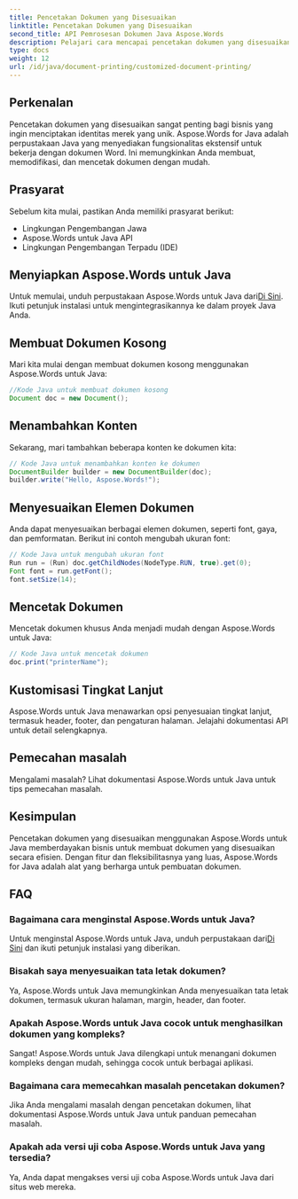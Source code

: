 ```yaml
---
title: Pencetakan Dokumen yang Disesuaikan
linktitle: Pencetakan Dokumen yang Disesuaikan
second_title: API Pemrosesan Dokumen Java Aspose.Words
description: Pelajari cara mencapai pencetakan dokumen yang disesuaikan dengan mudah dengan Aspose.Words untuk Java. Panduan langkah demi langkah ini mencakup semuanya mulai dari penyiapan hingga penyesuaian tingkat lanjut.
type: docs
weight: 12
url: /id/java/document-printing/customized-document-printing/
---
```


## Perkenalan

Pencetakan dokumen yang disesuaikan sangat penting bagi bisnis yang ingin menciptakan identitas merek yang unik. Aspose.Words for Java adalah perpustakaan Java yang menyediakan fungsionalitas ekstensif untuk bekerja dengan dokumen Word. Ini memungkinkan Anda membuat, memodifikasi, dan mencetak dokumen dengan mudah.

## Prasyarat

Sebelum kita mulai, pastikan Anda memiliki prasyarat berikut:

- Lingkungan Pengembangan Jawa
- Aspose.Words untuk Java API
- Lingkungan Pengembangan Terpadu (IDE)

## Menyiapkan Aspose.Words untuk Java

 Untuk memulai, unduh perpustakaan Aspose.Words untuk Java dari[Di Sini](https://releases.aspose.com/words/java/). Ikuti petunjuk instalasi untuk mengintegrasikannya ke dalam proyek Java Anda.

## Membuat Dokumen Kosong

Mari kita mulai dengan membuat dokumen kosong menggunakan Aspose.Words untuk Java:

```java
//Kode Java untuk membuat dokumen kosong
Document doc = new Document();
```

## Menambahkan Konten

Sekarang, mari tambahkan beberapa konten ke dokumen kita:

```java
// Kode Java untuk menambahkan konten ke dokumen
DocumentBuilder builder = new DocumentBuilder(doc);
builder.write("Hello, Aspose.Words!");
```

## Menyesuaikan Elemen Dokumen

Anda dapat menyesuaikan berbagai elemen dokumen, seperti font, gaya, dan pemformatan. Berikut ini contoh mengubah ukuran font:

```java
// Kode Java untuk mengubah ukuran font
Run run = (Run) doc.getChildNodes(NodeType.RUN, true).get(0);
Font font = run.getFont();
font.setSize(14);
```

## Mencetak Dokumen

Mencetak dokumen khusus Anda menjadi mudah dengan Aspose.Words untuk Java:

```java
// Kode Java untuk mencetak dokumen
doc.print("printerName");
```

## Kustomisasi Tingkat Lanjut

Aspose.Words untuk Java menawarkan opsi penyesuaian tingkat lanjut, termasuk header, footer, dan pengaturan halaman. Jelajahi dokumentasi API untuk detail selengkapnya.

## Pemecahan masalah

Mengalami masalah? Lihat dokumentasi Aspose.Words untuk Java untuk tips pemecahan masalah.

## Kesimpulan

Pencetakan dokumen yang disesuaikan menggunakan Aspose.Words untuk Java memberdayakan bisnis untuk membuat dokumen yang disesuaikan secara efisien. Dengan fitur dan fleksibilitasnya yang luas, Aspose.Words for Java adalah alat yang berharga untuk pembuatan dokumen.

## FAQ

### Bagaimana cara menginstal Aspose.Words untuk Java?

 Untuk menginstal Aspose.Words untuk Java, unduh perpustakaan dari[Di Sini](https://releases.aspose.com/words/java/) dan ikuti petunjuk instalasi yang diberikan.

### Bisakah saya menyesuaikan tata letak dokumen?

Ya, Aspose.Words untuk Java memungkinkan Anda menyesuaikan tata letak dokumen, termasuk ukuran halaman, margin, header, dan footer.

### Apakah Aspose.Words untuk Java cocok untuk menghasilkan dokumen yang kompleks?

Sangat! Aspose.Words untuk Java dilengkapi untuk menangani dokumen kompleks dengan mudah, sehingga cocok untuk berbagai aplikasi.

### Bagaimana cara memecahkan masalah pencetakan dokumen?

Jika Anda mengalami masalah dengan pencetakan dokumen, lihat dokumentasi Aspose.Words untuk Java untuk panduan pemecahan masalah.

### Apakah ada versi uji coba Aspose.Words untuk Java yang tersedia?

Ya, Anda dapat mengakses versi uji coba Aspose.Words untuk Java dari situs web mereka.
